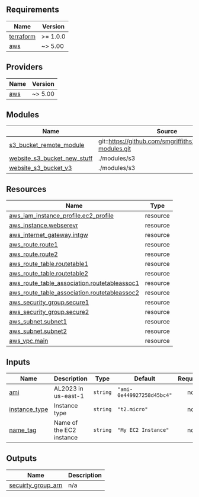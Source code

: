 <!-- BEGIN_TF_DOCS -->
## Requirements

| Name | Version |
|------|---------|
| <a name="requirement_terraform"></a> [terraform](#requirement\_terraform) | >= 1.0.0 |
| <a name="requirement_aws"></a> [aws](#requirement\_aws) | ~> 5.00 |

## Providers

| Name | Version |
|------|---------|
| <a name="provider_aws"></a> [aws](#provider\_aws) | ~> 5.00 |

## Modules

| Name | Source | Version |
|------|--------|---------|
| <a name="module_s3_bucket_remote_module"></a> [s3\_bucket\_remote\_module](#module\_s3\_bucket\_remote\_module) | git::https://github.com/smgriffiths144/terraform-modules.git | n/a |
| <a name="module_website_s3_bucket_new_stuff"></a> [website\_s3\_bucket\_new\_stuff](#module\_website\_s3\_bucket\_new\_stuff) | ./modules/s3 | n/a |
| <a name="module_website_s3_bucket_v3"></a> [website\_s3\_bucket\_v3](#module\_website\_s3\_bucket\_v3) | ./modules/s3 | n/a |

## Resources

| Name | Type |
|------|------|
| [aws_iam_instance_profile.ec2_profile](https://registry.terraform.io/providers/hashicorp/aws/latest/docs/resources/iam_instance_profile) | resource |
| [aws_instance.webserevr](https://registry.terraform.io/providers/hashicorp/aws/latest/docs/resources/instance) | resource |
| [aws_internet_gateway.intgw](https://registry.terraform.io/providers/hashicorp/aws/latest/docs/resources/internet_gateway) | resource |
| [aws_route.route1](https://registry.terraform.io/providers/hashicorp/aws/latest/docs/resources/route) | resource |
| [aws_route.route2](https://registry.terraform.io/providers/hashicorp/aws/latest/docs/resources/route) | resource |
| [aws_route_table.routetable1](https://registry.terraform.io/providers/hashicorp/aws/latest/docs/resources/route_table) | resource |
| [aws_route_table.routetable2](https://registry.terraform.io/providers/hashicorp/aws/latest/docs/resources/route_table) | resource |
| [aws_route_table_association.routetableassoc1](https://registry.terraform.io/providers/hashicorp/aws/latest/docs/resources/route_table_association) | resource |
| [aws_route_table_association.routetableassoc2](https://registry.terraform.io/providers/hashicorp/aws/latest/docs/resources/route_table_association) | resource |
| [aws_security_group.secure1](https://registry.terraform.io/providers/hashicorp/aws/latest/docs/resources/security_group) | resource |
| [aws_security_group.secure2](https://registry.terraform.io/providers/hashicorp/aws/latest/docs/resources/security_group) | resource |
| [aws_subnet.subnet1](https://registry.terraform.io/providers/hashicorp/aws/latest/docs/resources/subnet) | resource |
| [aws_subnet.subnet2](https://registry.terraform.io/providers/hashicorp/aws/latest/docs/resources/subnet) | resource |
| [aws_vpc.main](https://registry.terraform.io/providers/hashicorp/aws/latest/docs/resources/vpc) | resource |

## Inputs

| Name | Description | Type | Default | Required |
|------|-------------|------|---------|:--------:|
| <a name="input_ami"></a> [ami](#input\_ami) | AL2023 in us-east-1 | `string` | `"ami-0e449927258d45bc4"` | no |
| <a name="input_instance_type"></a> [instance\_type](#input\_instance\_type) | Instance type | `string` | `"t2.micro"` | no |
| <a name="input_name_tag"></a> [name\_tag](#input\_name\_tag) | Name of the EC2 instance | `string` | `"My EC2 Instance"` | no |

## Outputs

| Name | Description |
|------|-------------|
| <a name="output_secuirty_group_arn"></a> [secuirty\_group\_arn](#output\_secuirty\_group\_arn) | n/a |
<!-- END_TF_DOCS -->
